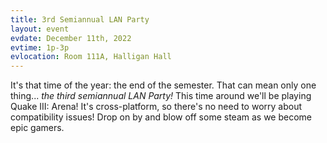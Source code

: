 ```yaml
---
title: 3rd Semiannual LAN Party
layout: event
evdate: December 11th, 2022
evtime: 1p-3p
evlocation: Room 111A, Halligan Hall
---
```


It's that time of the year: the end of the semester. That can mean only one
thing... _the third semiannual LAN Party!_ This time around we'll be playing
Quake III: Arena! It's cross-platform, so there's no need to worry about
compatibility issues! Drop on by and blow off some steam as we become epic 
gamers.
